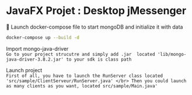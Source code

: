 # JavaFX Projet : Desktop jMessenger 


:whale: Launch docker-compose file to start mongoDB and initialize it with data
```bash
docker-compose up --build -d
```

Import mongo-java-driver </br>
``
Go to your project strucutre and simply add .jar 
located 'lib/mongo-java-driver-3.8.2.jar' to your sdk is class path
``

Launch project </br>
``
First of all, you have to launch the RunServer class located 'src/sample/ClientServeur/RunServer.java' </br>
Then you could launch as many clients as you want, located src/sample/Main.java'
``

